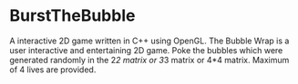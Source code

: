 # BurstTheBubble
A interactive 2D game written in C++ using OpenGL. 
The Bubble Wrap is a user interactive and entertaining 2D game. Poke the bubbles which were generated randomly in the 2*2 matrix or 3*3 matrix or 4*4 matrix. Maximum of 4 lives are provided.
